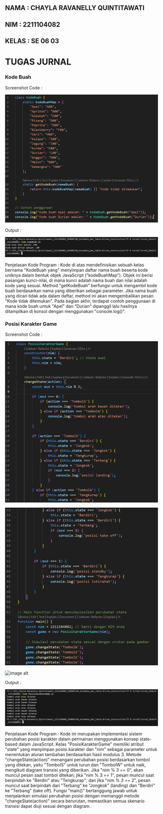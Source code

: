 ## NAMA : CHAYLA RAVANELLY QUINTITAWATI 
## NIM : 2211104082
## KELAS : SE 06 03

# TUGAS JURNAL  

### Kode Buah 

Screenshot Code : 

![image alt ](<https://github.com/chaylaz/Foto-Praktikum-KPL/blob/main/Modul4/jurnal/input%20kode%20buah.png>)

Output : 

![image alt ](<https://github.com/chaylaz/Foto-Praktikum-KPL/blob/main/Modul4/jurnal/output%20kode%20buah.png>) 

Penjelasan Kode Program :
Kode di atas mendefinisikan sebuah kelas bernama "KodeBuah yang" menyimpan daftar nama buah beserta kode uniknya dalam bentuk objek JavaScript ("kodeBuahMap"). Objek ini berisi pasangan kunci-nilai, di mana kunci adalah nama buah dan nilai adalah kode yang sesuai. Method "getKodeBuah" berfungsi untuk mengambil kode buah berdasarkan nama yang diberikan sebagai parameter. Jika nama buah yang dicari tidak ada dalam daftar, method ini akan mengembalikan pesan "Kode tidak ditemukan". Pada bagian akhir, terdapat contoh penggunaan di mana kode buah untuk "Apel" dan "Durian" dipanggil lalu hasilnya ditampilkan di konsol dengan menggunakan "console.log()".


### Posisi Karakter Game 

Screenshot Code :

![image alt ](<https://github.com/chaylaz/Foto-Praktikum-KPL/blob/main/Modul4/jurnal/input%20posisi%20karakter%20game1.png>)

![image alt ](<https://github.com/chaylaz/Foto-Praktikum-KPL/blob/main/Modul4/jurnal/input%20posisi%20karakter%20game2.png>)

![image alt ](<hhttps://github.com/chaylaz/Foto-Praktikum-KPL/blob/main/Modul4/jurnal/input%20posisi%20karakter%20game3.png>)

Output : 

![image alt ](<https://github.com/chaylaz/Foto-Praktikum-KPL/blob/main/Modul4/jurnal/output%20posisi%20karakter%20game.png>)

Penjelasan Kode Program : 
Kode ini merupakan implementasi sistem perubahan posisi karakter dalam permainan menggunakan konsep state-based dalam JavaScript. Kelas "PosisiKarakterGame" memiliki atribut "state" yang menyimpan posisi karakter dan "nim" sebagai parameter untuk menentukan aturan tambahan berdasarkan hasil modulus 3. Metode "changeState(action)" menangani perubahan posisi berdasarkan tombol yang ditekan, yaitu "TombolS" untuk turun dan "TombolW" untuk naik, mengikuti diagram transisi yang diberikan. Jika "nim % 3 == 0", akan muncul pesan saat tombol ditekan; jika "nim % 3 == 1", pesan muncul saat berpindah ke "Berdiri" atau "Tengkurap"; dan jika "nim % 3 == 2", pesan muncul saat berpindah dari "Terbang" ke "Jongkok" (landing) dan "Berdiri" ke "Terbang" (take off). Fungsi "main()" bertanggung jawab untuk menjalankan simulasi perubahan posisi dengan memanggil metode "changeState(action)" secara berurutan, memastikan semua skenario transisi dapat diuji sesuai dengan diagram.


